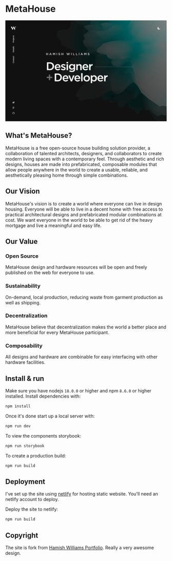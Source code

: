 # MetaHouse

[![Site preview](/public/site-preview.png)](https://meta-house.xyz)

## What's MetaHouse?

MetaHouse is a free open-source house building solution provider, a collaboration of talented architects, designers, and collaborators to create modern living spaces with a contemporary feel. Through aesthetic and rich designs, houses are made into prefabricated, composable modules that allow people anywhere in the world to create a usable, reliable, and aesthetically pleasing home through simple combinations.

## Our Vision

MetaHouse's vision is to create a world where everyone can live in design housing. Everyone will be able to live in a decent home with free access to practical architectural designs and prefabricated modular combinations at cost. We want everyone in the world to be able to get rid of the heavy mortgage and live a meaningful and easy life.

## Our Value

### Open Source

MetaHouse design and hardware resources will be open and freely published on the web for everyone to use.

### Sustainability

On-demand, local production, reducing waste from garment production as well as shipping.

### Decentralization

MetaHouse believe that decentralization makes the world a better place and more beneficial for every MetaHouse participant.

### Composability

All designs and hardware are combinable for easy interfacing with other hardware facilities.

## Install & run

Make sure you have nodejs `18.0.0` or higher and npm `8.6.0` or higher installed. Install dependencies with:

```bash
npm install
```

Once it's done start up a local server with:

```bash
npm run dev
```

To view the components storybook:

```bash
npm run storybook
```

To create a production build:

```bash
npm run build
```

## Deployment

I've set up the site using [netlify](https://netlify.com/) for hosting static website. You'll need an netlify account to deploy.

Deploy the site to netlify:

```bash
npm run build
```

## Copyright

The site is fork from [Hamish Williams Portfolio](https://github.com/HamishMW/portfolio). Really a very awesome design.